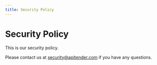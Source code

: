 ```yaml
---
title: Security Policy
---
```


# Security Policy

This is our security policy.

Please contact us at [security@apitender.com](mailto:security@apitender.com) if you have any questions.
